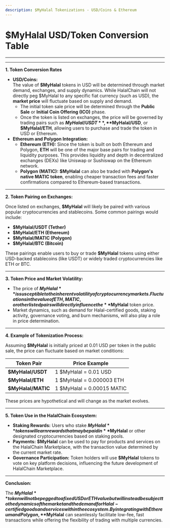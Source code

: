 ```yaml
---
description: $MyHalal Tokenizations - USD/Coins & Ethereum
---
```


# $MyHalal USD/Token Conversion Table

***

***

**1. Token Conversion Rates**

* **USD/Coins:**\
  The value of **$MyHalal** tokens in USD will be determined through market demand, exchanges, and supply dynamics. While HalalChain will not directly peg $MyHalal to any specific fiat currency (such as USD), the **market price** will fluctuate based on supply and demand.
  * The initial token sale price will be determined through the **Public Sale** or **Initial Coin Offering (ICO)** phase.
  * Once the token is listed on exchanges, the price will be governed by trading pairs such as **$MyHalal/USDT**, **$MyHalal/USD**, or **$MyHalal/ETH**, allowing users to purchase and trade the token in USD or Ethereum.
* **Ethereum and Polygon Integration:**
  * **Ethereum (ETH):** Since the token is built on both Ethereum and Polygon, **ETH** will be one of the major base pairs for trading and liquidity purposes. This provides liquidity and depth in decentralized exchanges (DEXs) like Uniswap or Sushiswap on the Ethereum network.
  * **Polygon (MATIC):** **$MyHalal** can also be traded with **Polygon's native MATIC token**, enabling cheaper transaction fees and faster confirmations compared to Ethereum-based transactions.

***

**2. Token Pairing on Exchanges:**

Once listed on exchanges, **$MyHalal** will likely be paired with various popular cryptocurrencies and stablecoins. Some common pairings would include:

* **$MyHalal/USDT (Tether)**
* **$MyHalal/ETH (Ethereum)**
* **$MyHalal/MATIC (Polygon)**
* **$MyHalal/BTC (Bitcoin)**

These pairings enable users to buy or trade **$MyHalal** tokens using either USD-backed stablecoins (like USDT) or widely traded cryptocurrencies like ETH or BTC.

***

**3. Token Price and Market Volatility:**

* The price of **$MyHalal** is susceptible to the inherent volatility of cryptocurrency markets. Fluctuations in the value of ETH, MATIC, or other listed pairs will directly influence the **$MyHalal** token price.
* Market dynamics, such as demand for Halal-certified goods, staking activity, governance voting, and burn mechanisms, will also play a role in price determination.

***

**4. Example of Tokenization Process:**

Assuming **$MyHalal** is initially priced at 0.01 USD per token in the public sale, the price can fluctuate based on market conditions:

| **Token Pair**     | **Price Example**          |
| ------------------ | -------------------------- |
| **$MyHalal/USDT**  | 1 $MyHalal = 0.01 USD      |
| **$MyHalal/ETH**   | 1 $MyHalal = 0.000003 ETH  |
| **$MyHalal/MATIC** | 1 $MyHalal = 0.00015 MATIC |

These prices are hypothetical and will change as the market evolves.

***

**5. Token Use in the HalalChain Ecosystem:**

* **Staking Rewards:** Users who stake **$MyHalal** tokens will earn rewards that may be paid in **$MyHalal** or other designated cryptocurrencies based on staking pools.
* **Payments:** **$MyHalal** can be used to pay for products and services on the HalalChain Marketplace, with the transaction value determined by the current market rate.
* **Governance Participation:** Token holders will use **$MyHalal** tokens to vote on key platform decisions, influencing the future development of HalalChain Marketplace.

***

**Conclusion:**

The **$MyHalal** token will not be pegged to a fixed USD or ETH value but will instead be subject to the dynamics of the market and the demand for Halal-certified goods and services within the ecosystem. By integrating with Ethereum and Polygon, **$MyHalal** can seamlessly facilitate low-fee, fast transactions while offering the flexibility of trading with multiple currencies.
